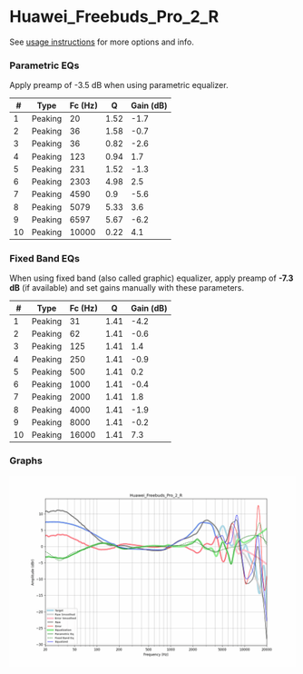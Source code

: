 # Huawei_Freebuds_Pro_2_R
See [usage instructions](https://github.com/jaakkopasanen/AutoEq#usage) for more options and info.

### Parametric EQs
Apply preamp of -3.5 dB when using parametric equalizer.

|   # | Type    |   Fc (Hz) |    Q |   Gain (dB) |
|-----|---------|-----------|------|-------------|
|   1 | Peaking |        20 | 1.52 |        -1.7 |
|   2 | Peaking |        36 | 1.58 |        -0.7 |
|   3 | Peaking |        36 | 0.82 |        -2.6 |
|   4 | Peaking |       123 | 0.94 |         1.7 |
|   5 | Peaking |       231 | 1.52 |        -1.3 |
|   6 | Peaking |      2303 | 4.98 |         2.5 |
|   7 | Peaking |      4590 | 0.9  |        -5.6 |
|   8 | Peaking |      5079 | 5.33 |         3.6 |
|   9 | Peaking |      6597 | 5.67 |        -6.2 |
|  10 | Peaking |     10000 | 0.22 |         4.1 |

### Fixed Band EQs
When using fixed band (also called graphic) equalizer, apply preamp of **-7.3 dB** (if available) and set gains manually with these parameters.

|   # | Type    |   Fc (Hz) |    Q |   Gain (dB) |
|-----|---------|-----------|------|-------------|
|   1 | Peaking |        31 | 1.41 |        -4.2 |
|   2 | Peaking |        62 | 1.41 |        -0.6 |
|   3 | Peaking |       125 | 1.41 |         1.4 |
|   4 | Peaking |       250 | 1.41 |        -0.9 |
|   5 | Peaking |       500 | 1.41 |         0.2 |
|   6 | Peaking |      1000 | 1.41 |        -0.4 |
|   7 | Peaking |      2000 | 1.41 |         1.8 |
|   8 | Peaking |      4000 | 1.41 |        -1.9 |
|   9 | Peaking |      8000 | 1.41 |        -0.2 |
|  10 | Peaking |     16000 | 1.41 |         7.3 |

### Graphs
![](./Huawei_Freebuds_Pro_2_R.png)
